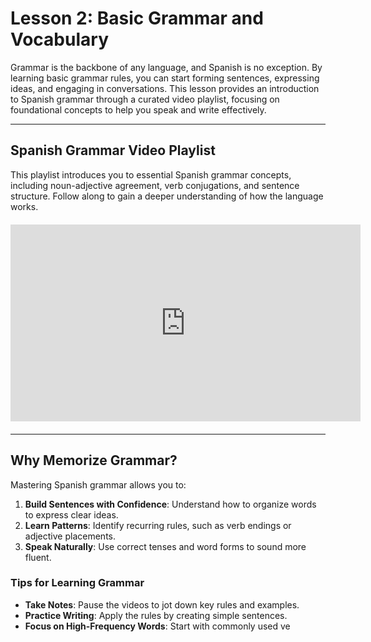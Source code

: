 # Lesson 2: Basic Grammar and Vocabulary

Grammar is the backbone of any language, and Spanish is no exception. By learning basic grammar rules, you can start forming sentences, expressing ideas, and engaging in conversations. This lesson provides an introduction to Spanish grammar through a curated video playlist, focusing on foundational concepts to help you speak and write effectively.

---

## **Spanish Grammar Video Playlist**

This playlist introduces you to essential Spanish grammar concepts, including noun-adjective agreement, verb conjugations, and sentence structure. Follow along to gain a deeper understanding of how the language works.

<div style="text-align: center; margin: 20px 0;">
<iframe
  width="560"
  height="315"
  src="https://www.youtube.com/embed/fmhMTvx2PqI?list=PLZeR2gxLTHVh4tSAjEg1OnEiMCUJBMeAU"
  title="Spanish Grammar Video Playlist"
  frameBorder="0"
  allow="accelerometer; autoplay; clipboard-write; encrypted-media; gyroscope; picture-in-picture"
  allowFullScreen
></iframe>
</div>

---

## **Why Memorize Grammar?**

Mastering Spanish grammar allows you to:
1. **Build Sentences with Confidence**: Understand how to organize words to express clear ideas.
2. **Learn Patterns**: Identify recurring rules, such as verb endings or adjective placements.
3. **Speak Naturally**: Use correct tenses and word forms to sound more fluent.

### **Tips for Learning Grammar**
- **Take Notes**: Pause the videos to jot down key rules and examples. 
- **Practice Writing**: Apply the rules by creating simple sentences.
- **Focus on High-Frequency Words**: Start with commonly used ve
